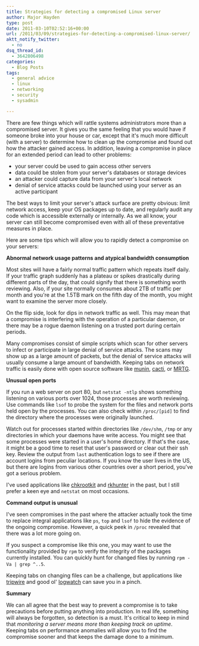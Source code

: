 ```yaml
---
title: Strategies for detecting a compromised Linux server
author: Major Hayden
type: post
date: 2011-03-10T02:52:16+00:00
url: /2011/03/09/strategies-for-detecting-a-compromised-linux-server/
aktt_notify_twitter:
  - no
dsq_thread_id:
  - 3642806498
categories:
  - Blog Posts
tags:
  - general advice
  - linux
  - networking
  - security
  - sysadmin

---
```

There are few things which will rattle systems administrators more than a compromised server. It gives you the same feeling that you would have if someone broke into your house or car, except that it's much more difficult (with a server) to determine how to clean up the compromise and found out how the attacker gained access. In addition, leaving a compromise in place for an extended period can lead to other problems:

  * your server could be used to gain access other servers
  * data could be stolen from your server's databases or storage devices
  * an attacker could capture data from your server's local network
  * denial of service attacks could be launched using your server as an active participant

The best ways to limit your server's attack surface are pretty obvious: limit network access, keep your OS packages up to date, and regularly audit any code which is accessible externally or internally. As we all know, your server can still become compromised even with all of these preventative measures in place.

Here are some tips which will allow you to rapidly detect a compromise on your servers:

**Abnormal network usage patterns and atypical bandwidth consumption**

Most sites will have a fairly normal traffic pattern which repeats itself daily. If your traffic graph suddenly has a plateau or spikes drastically during different parts of the day, that could signify that there is something worth reviewing. Also, if your site normally consumes about 2TB of traffic per month and you're at the 1.5TB mark on the fifth day of the month, you might want to examine the server more closely.

On the flip side, look for dips in network traffic as well. This may mean that a compromise is interfering with the operation of a particular daemon, or there may be a rogue daemon listening on a trusted port during certain periods.

Many compromises consist of simple scripts which scan for other servers to infect or participate in large denial of service attacks. The scans may show up as a large amount of packets, but the denial of service attacks will usually consume a large amount of bandwidth. Keeping tabs on network traffic is easily done with open source software like [munin][1], [cacti][2], or [MRTG][3].

**Unusual open ports**

If you run a web server on port 80, but `netstat -ntlp` shows something listening on various ports over 1024, those processes are worth reviewing. Use commands like `lsof` to probe the system for the files and network ports held open by the processes. You can also check within `/proc/[pid]` to find the directory where the processes were originally launched.

Watch out for processes started within directories like `/dev/shm`, `/tmp` or any directories in which your daemons have write access. You might see that some processes were started in a user's home directory. If that's the case, it might be a good time to reset that user's password or clear out their ssh key. Review the output from `last` authentication logs to see if there are account logins from peculiar locations. If you know the user lives in the US, but there are logins from various other countries over a short period, you've got a serious problem.

I've used applications like [chkrootkit][4] and [rkhunter][5] in the past, but I still prefer a keen eye and `netstat` on most occasions.

**Command output is unusual**

I've seen compromises in the past where the attacker actually took the time to replace integral applications like `ps`, `top` and `lsof` to hide the evidence of the ongoing compromise. However, a quick peek in `/proc` revealed that there was a lot more going on.

If you suspect a compromise like this one, you may want to use the functionality provided by `rpm` to verify the integrity of the packages currently installed. You can quickly hunt for changed files by running `rpm -Va | grep ^..5`.

Keeping tabs on changing files can be a challenge, but applications like [tripwire][6] and good ol' [logwatch][7] can save you in a pinch.

**Summary**

We can all agree that the best way to prevent a compromise is to take precautions before putting anything into production. In real life, something will always be forgotten, so detection is a must. It's critical to keep in mind that _monitoring a server means more than keeping track on uptime_. Keeping tabs on performance anomalies will allow you to find the compromise sooner and that keeps the damage done to a minimum.

 [1]: http://munin-monitoring.org/
 [2]: http://www.cacti.net/
 [3]: http://oss.oetiker.ch/mrtg/
 [4]: http://www.chkrootkit.org/
 [5]: http://www.rootkit.nl/projects/rootkit_hunter.html
 [6]: http://www.tripwire.org/
 [7]: http://www.logwatch.org/
